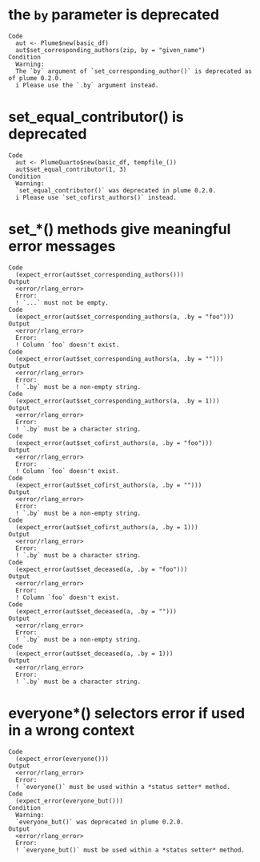 # the `by` parameter is deprecated

    Code
      aut <- Plume$new(basic_df)
      aut$set_corresponding_authors(zip, by = "given_name")
    Condition
      Warning:
      The `by` argument of `set_corresponding_author()` is deprecated as of plume 0.2.0.
      i Please use the `.by` argument instead.

# set_equal_contributor() is deprecated

    Code
      aut <- PlumeQuarto$new(basic_df, tempfile_())
      aut$set_equal_contributor(1, 3)
    Condition
      Warning:
      `set_equal_contributor()` was deprecated in plume 0.2.0.
      i Please use `set_cofirst_authors()` instead.

# set_*() methods give meaningful error messages

    Code
      (expect_error(aut$set_corresponding_authors()))
    Output
      <error/rlang_error>
      Error:
      ! `...` must not be empty.
    Code
      (expect_error(aut$set_corresponding_authors(a, .by = "foo")))
    Output
      <error/rlang_error>
      Error:
      ! Column `foo` doesn't exist.
    Code
      (expect_error(aut$set_corresponding_authors(a, .by = "")))
    Output
      <error/rlang_error>
      Error:
      ! `.by` must be a non-empty string.
    Code
      (expect_error(aut$set_corresponding_authors(a, .by = 1)))
    Output
      <error/rlang_error>
      Error:
      ! `.by` must be a character string.
    Code
      (expect_error(aut$set_cofirst_authors(a, .by = "foo")))
    Output
      <error/rlang_error>
      Error:
      ! Column `foo` doesn't exist.
    Code
      (expect_error(aut$set_cofirst_authors(a, .by = "")))
    Output
      <error/rlang_error>
      Error:
      ! `.by` must be a non-empty string.
    Code
      (expect_error(aut$set_cofirst_authors(a, .by = 1)))
    Output
      <error/rlang_error>
      Error:
      ! `.by` must be a character string.
    Code
      (expect_error(aut$set_deceased(a, .by = "foo")))
    Output
      <error/rlang_error>
      Error:
      ! Column `foo` doesn't exist.
    Code
      (expect_error(aut$set_deceased(a, .by = "")))
    Output
      <error/rlang_error>
      Error:
      ! `.by` must be a non-empty string.
    Code
      (expect_error(aut$set_deceased(a, .by = 1)))
    Output
      <error/rlang_error>
      Error:
      ! `.by` must be a character string.

# everyone*() selectors error if used in a wrong context

    Code
      (expect_error(everyone()))
    Output
      <error/rlang_error>
      Error:
      ! `everyone()` must be used within a *status setter* method.
    Code
      (expect_error(everyone_but()))
    Condition
      Warning:
      `everyone_but()` was deprecated in plume 0.2.0.
    Output
      <error/rlang_error>
      Error:
      ! `everyone_but()` must be used within a *status setter* method.

